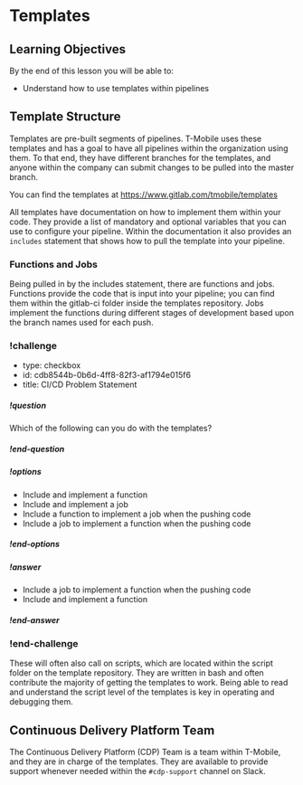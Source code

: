 # Templates

## Learning Objectives

By the end of this lesson you will be able to:

* Understand how to use templates within pipelines

## Template Structure

Templates are pre-built segments of pipelines. T-Mobile uses these templates and has a goal to have all pipelines within the organization using them. To that end, they have different branches for the templates, and anyone within the company can submit changes to be pulled into the master branch.

You can find the templates at https://www.gitlab.com/tmobile/templates

All templates have documentation on how to implement them within your code. They provide a list of mandatory and optional variables that you can use to configure your pipeline. Within the documentation it also provides an `includes` statement that shows how to pull the template into your pipeline.

### Functions and Jobs

Being pulled in by the includes statement, there are functions and jobs. Functions provide the code that is input into your pipeline; you can find them within the gitlab-ci folder inside the templates repository. Jobs implement the functions during different stages of development based upon the branch names used for each push.

<!-- >>>>>>>>>>>>>>>>>>>>>> BEGIN CHALLENGE >>>>>>>>>>>>>>>>>>>>>> -->
### !challenge

* type: checkbox
* id: cdb8544b-0b6d-4ff8-82f3-af1794e015f6
* title: CI/CD Problem Statement

##### !question
Which of the following can you do with the templates?
##### !end-question

##### !options

* Include and implement a function
* Include and implement a job
* Include a function to implement a job when the pushing code
* Include a job to implement a function when the pushing code

##### !end-options

##### !answer

* Include a job to implement a function when the pushing code
* Include and implement a function

##### !end-answer

### !end-challenge

<!-- ======================= END CHALLENGE ======================= -->

These will often also call on scripts, which are located within the script folder on the template repository. They are written in bash and often contribute the majority of getting the templates to work. Being able to read and understand the script level of the templates is key in operating and debugging them.

## Continuous Delivery Platform Team

The Continuous Delivery Platform (CDP) Team is a team within T-Mobile, and they are in charge of the templates. They are available to provide support whenever needed within the `#cdp-support` channel on Slack.

